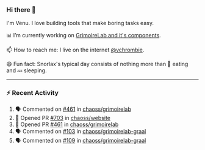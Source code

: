 ### Hi there 👋

I'm Venu. I love building tools that make boring tasks easy.

📊 I’m currently working on [GrimoireLab and it's components](https://chaoss.github.io/grimoirelab).

📫 How to reach me: I live on the internet [@vchrombie](https://www.google.co.in/search?q=vchrombie).

😄 Fun fact: Snorlax's typical day consists of nothing more than :doughnut: eating and :zzz: sleeping.

---

### :zap: Recent Activity

<!--START_SECTION:activity-->
1. 🗣 Commented on [#461](https://github.com/chaoss/grimoirelab/issues/461) in [chaoss/grimoirelab](https://github.com/chaoss/grimoirelab)
2. 💪 Opened PR [#703](https://github.com/chaoss/website/pull/703) in [chaoss/website](https://github.com/chaoss/website)
3. 💪 Opened PR [#461](https://github.com/chaoss/grimoirelab/pull/461) in [chaoss/grimoirelab](https://github.com/chaoss/grimoirelab)
4. 🗣 Commented on [#103](https://github.com/chaoss/grimoirelab-graal/issues/103) in [chaoss/grimoirelab-graal](https://github.com/chaoss/grimoirelab-graal)
5. 🗣 Commented on [#109](https://github.com/chaoss/grimoirelab-graal/issues/109) in [chaoss/grimoirelab-graal](https://github.com/chaoss/grimoirelab-graal)
<!--END_SECTION:activity-->

<!--
**vchrombie/vchrombie** is a ✨ _special_ ✨ repository because its `README.md` (this file) appears on your GitHub profile.

Here are some ideas to get you started:

- 🔭 I’m currently working on ...
- 🌱 I’m currently learning ...
- 👯 I’m looking to collaborate on ...
- 🤔 I’m looking for help with ...
- 💬 Ask me about ...
- 📫 How to reach me: ...
- 😄 Pronouns: ...
- ⚡ Fun fact: ...
-->

